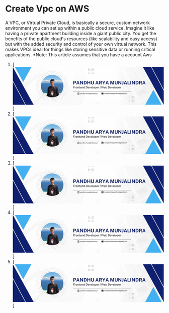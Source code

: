 # Create Vpc on AWS

A VPC, or Virtual Private Cloud, is basically a secure, custom network environment you can set up within a public cloud service.  Imagine it like having a private apartment building inside a giant public city.  You get the benefits of the public cloud's resources (like scalability and easy access) but with the added security and control of your own virtual network.  This makes VPCs ideal for things like storing sensitive data or running critical applications.
*Note: This article assumes that you have a account Aws

1. [![aws dashboard](https://github.com/panntod/Panntod/blob/classic/pandhu.jpg?raw=true)]
2. [![aws dashboard](https://github.com/panntod/Panntod/blob/classic/pandhu.jpg?raw=true)]
3. [![aws dashboard](https://github.com/panntod/Panntod/blob/classic/pandhu.jpg?raw=true)]
4. [![aws dashboard](https://github.com/panntod/Panntod/blob/classic/pandhu.jpg?raw=true)]
5. [![aws dashboard](https://github.com/panntod/Panntod/blob/classic/pandhu.jpg?raw=true)]
